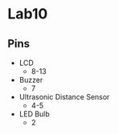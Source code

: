 # Lab10
 ## Pins 
   - LCD
     - 8-13
   - Buzzer
     - 7
   - Ultrasonic Distance Sensor
     - 4-5
   - LED Bulb
     - 2
